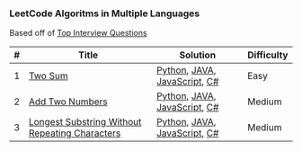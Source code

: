 ### LeetCode Algoritms in Multiple Languages

Based off of [Top Interview Questions](https://leetcode.com/problem-list/top-interview-questions/?page=1)

| # | Title | Solution | Difficulty |
|---| ----- | -------- | ---------- |
|1|[Two Sum](https://leetcode.com/problems/two-sum/) | [Python](./python/twoSum.py), [JAVA](./JAVA/twoSum.java), [JavaScript](./JavaScript/twoSum.js), [C#](./C%23/twoSum.cs)|Easy|
|2|[Add Two Numbers](https://leetcode.com/problems/add-two-numbers/) | [Python](./python/addTwoNumbers.py), [JAVA](./JAVA/addTwoNumbers.java), [JavaScript](./JavaScript/addTwoNumbers.js), [C#](./C%23/addTwoNumbers.cs)|Medium| 
|3|[Longest Substring Without Repeating Characters](https://leetcode.com/problems/longest-substring-without-repeating-characters/) | [Python](./python/longestSubstring.py), [JAVA](./JAVA/longestSubstring.java), [JavaScript](./JavaScript/longestSubstring.js), [C#](./C%23/longestSubstring.cs)|Medium| 

